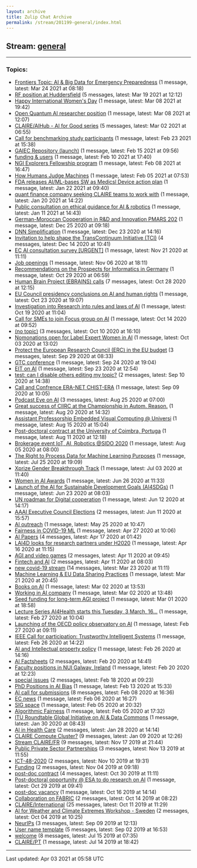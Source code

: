 ```yaml
---
layout: archive
title: Zulip Chat Archive
permalink: /stream/201199-general/index.html
---
```


## Stream: [general](https://claire4ai.github.io/archive/stream/201199-general/index.html)
---

### Topics:

* [Frontiers Topic: AI & Big Data for Emergency Preparedness](topic/Frontiers.20Topic.3A.20AI.20.26.20Big.20Data.20for.20Emergency.20Preparedness.html) (1 message, latest: Mar 24 2021 at 08:18)
* [RF position at Huddersfield](topic/RF.20position.20at.20Huddersfield.html) (5 messages, latest: Mar 19 2021 at 12:12)
* [Happy International Women's Day](topic/Happy.20International.20Women's.20Day.html) (1 message, latest: Mar 08 2021 at 19:42)
* [Open Quantum AI researcher position](topic/Open.20Quantum.20AI.20researcher.20position.html) (1 message, latest: Mar 08 2021 at 12:07)
* [CLAIRE/AIHub - AI for Good series](topic/CLAIRE.2FAIHub.20-.20AI.20for.20Good.20series.html) (5 messages, latest: Mar 02 2021 at 06:55)
* [Call for benchmarking study participants](topic/Call.20for.20benchmarking.20study.20participants.html) (1 message, latest: Feb 23 2021 at 15:38)
* [GAIEC Repository (launch)](topic/GAIEC.20Repository.20(launch).html) (1 message, latest: Feb 15 2021 at 09:56)
* [funding & users](topic/funding.20.26.20users.html) (1 message, latest: Feb 10 2021 at 17:40)
* [NGI Explorers Fellowship program](topic/NGI.20Explorers.20Fellowship.20program.html) (1 message, latest: Feb 08 2021 at 16:47)
* [How Humans Judge Machines](topic/How.20Humans.20Judge.20Machines.html) (1 message, latest: Feb 05 2021 at 07:53)
* [FDA releases AI/ML-bases SW as Medicsl Device action plan](topic/FDA.20releases.20AI.2FML-bases.20SW.20as.20Medicsl.20Device.20action.20plan.html) (1 message, latest: Jan 22 2021 at 09:40)
* [quant finance company seeking CLAIRE teams to work with](topic/quant.20finance.20company.20seeking.20CLAIRE.20teams.20to.20work.20with.html) (1 message, latest: Jan 20 2021 at 14:22)
* [Public consultation on ethical guidance for AI & robotics](topic/Public.20consultation.20on.20ethical.20guidance.20for.20AI.20.26.20robotics.html) (1 message, latest: Jan 11 2021 at 14:43)
* [German-Moroccan Cooperation in R&D and Innovation PMARS 202](topic/German-Moroccan.20Cooperation.20in.20R.26D.20and.20Innovation.20PMARS.20202.html) (1 message, latest: Dec 25 2020 at 09:18)
* [DNN Simplification](topic/DNN.20Simplification.html) (1 message, latest: Dec 23 2020 at 14:16)
* [Invitation to help shape the TransContinuum Initiative (TCI)](topic/Invitation.20to.20help.20shape.20the.20TransContinuum.20Initiative.20(TCI).html) (4 messages, latest: Dec 14 2020 at 10:41)
* [EC AI consultation survey \[URGENT\]](topic/EC.20AI.20consultation.20survey.20.5BURGENT.5D.html) (1 message, latest: Nov 21 2020 at 11:11)
* [Job openings](topic/Job.20openings.html) (1 message, latest: Nov 06 2020 at 18:11)
* [Recommendations on the Prospects for Informatics in Germany](topic/Recommendations.20on.20the.20Prospects.20for.20Informatics.20in.20Germany.html) (1 message, latest: Oct 29 2020 at 06:59)
* [Human Brain Project (EBRAINS) calls](topic/Human.20Brain.20Project.20(EBRAINS).20calls.html) (7 messages, latest: Oct 28 2020 at 12:15)
* [EU Council presidency conclusions on AI and human rights](topic/EU.20Council.20presidency.20conclusions.20on.20AI.20and.20human.20rights.html) (1 message, latest: Oct 23 2020 at 19:07)
* [Investigation into Research into rules and laws of AI](topic/Investigation.20into.20Research.20into.20rules.20and.20laws.20of.20AI.html) (1 message, latest: Oct 19 2020 at 11:04)
* [Call for SMEs to join Focus group on AI](topic/Call.20for.20SMEs.20to.20join.20Focus.20group.20on.20AI.html) (1 message, latest: Oct 14 2020 at 09:52)
* [(no topic)](topic/(no.20topic).html) (3 messages, latest: Oct 10 2020 at 16:10)
* [Nomonations open for Label Expert Women in AI](topic/Nomonations.20open.20for.20Label.20Expert.20Women.20in.20AI.html) (1 message, latest: Oct 03 2020 at 13:02)
* [Protect the European Research Council (ERC) in the EU budget](topic/Protect.20the.20European.20Research.20Council.20(ERC).20in.20the.20EU.20budget.html) (3 messages, latest: Sep 29 2020 at 08:33)
* [GTC conference](topic/GTC.20conference.html) (1 message, latest: Sep 24 2020 at 19:04)
* [EIT on AI](topic/EIT.20on.20AI.html) (1 message, latest: Sep 23 2020 at 12:54)
* [test: can I disable others editing my topic?](topic/test.3A.20can.20I.20disable.20others.20editing.20my.20topic.3F.html) (2 messages, latest: Sep 10 2020 at 14:38)
* [Call and Confrence ERA-NET CHIST-ERA](topic/Call.20and.20Confrence.20ERA-NET.20CHIST-ERA.html) (1 message, latest: Sep 09 2020 at 10:05)
* [Podcast Eye on AI](topic/Podcast.20Eye.20on.20AI.html) (3 messages, latest: Aug 25 2020 at 07:00)
* [Great success of CIIRC at the Championship in Autom. Reason.](topic/Great.20success.20of.20CIIRC.20at.20the.20Championship.20in.20Autom.2E.20Reason.2E.html) (1 message, latest: Aug 20 2020 at 14:32)
* [Assistant Professorship Embedded Visual Computing @ Universi](topic/Assistant.20Professorship.20Embedded.20Visual.20Computing.20.40.20Universi.html) (1 message, latest: Aug 15 2020 at 15:04)
* [Post-doctoral contract at the University of Coimbra, Portuga](topic/Post-doctoral.20contract.20at.20the.20University.20of.20Coimbra.2C.20Portuga.html) (1 message, latest: Aug 11 2020 at 12:18)
* [Brokerage event IoT, AI, Robotics @SIDO 2020](topic/Brokerage.20event.20IoT.2C.20AI.2C.20Robotics.20.40SIDO.202020.html) (1 message, latest: Aug 05 2020 at 08:00)
* [The Right to Process Data for Machine Learning Purposes](topic/The.20Right.20to.20Process.20Data.20for.20Machine.20Learning.20Purposes.html) (1 message, latest: Jul 25 2020 at 19:09)
* [Xprize Gender Breakthrough Track](topic/Xprize.20Gender.20Breakthrough.20Track.html) (1 message, latest: Jul 03 2020 at 11:40)
* [Women in AI Awards](topic/Women.20in.20AI.20Awards.html) (1 message, latest: Jun 26 2020 at 11:33)
* [Launch of the AI for Sustainable Development Goals (AI4SDGs)](topic/Launch.20of.20the.20AI.20for.20Sustainable.20Development.20Goals.20(AI4SDGs).html) (1 message, latest: Jun 23 2020 at 08:03)
* [UN roadmap for Digital cooperation](topic/UN.20roadmap.20for.20Digital.20cooperation.html) (1 message, latest: Jun 12 2020 at 14:17)
* [AAAI Executive Council Elections](topic/AAAI.20Executive.20Council.20Elections.html) (2 messages, latest: Jun 11 2020 at 15:57)
* [AI outreach](topic/AI.20outreach.html) (1 message, latest: May 25 2020 at 10:47)
* [Fairness in COVID-19 ML](topic/Fairness.20in.20COVID-19.20ML.html) (1 message, latest: Apr 27 2020 at 10:06)
* [AI Papers](topic/AI.20Papers.html) (4 messages, latest: Apr 17 2020 at 01:42)
* [LAI4D looks for research partners under H2020](topic/LAI4D.20looks.20for.20research.20partners.20under.20H2020.html) (1 message, latest: Apr 16 2020 at 11:15)
* [AGI and video games](topic/AGI.20and.20video.20games.html) (2 messages, latest: Apr 11 2020 at 09:45)
* [Fintech and AI](topic/Fintech.20and.20AI.html) (2 messages, latest: Apr 11 2020 at 08:03)
* [new covid-19 stream](topic/new.20covid-19.20stream.html) (14 messages, latest: Mar 23 2020 at 11:11)
* [Machine Learning & EU Data Sharing Practices](topic/Machine.20Learning.20.26.20EU.20Data.20Sharing.20Practices.html) (1 message, latest: Mar 21 2020 at 20:45)
* [Books on AI](topic/Books.20on.20AI.html) (1 message, latest: Mar 02 2020 at 13:53)
* [Working in AI company](topic/Working.20in.20AI.20company.html) (1 message, latest: Mar 02 2020 at 13:48)
* [Seed funding for long-term AGI project](topic/Seed.20funding.20for.20long-term.20AGI.20project.html) (1 message, latest: Mar 01 2020 at 18:58)
* [Lecture Series AI4Health starts this Tuesday, 3 March, 16...](topic/Lecture.20Series.20AI4Health.20starts.20this.20Tuesday.2C.203.20March.2C.2016.2E.2E.2E.html) (1 message, latest: Feb 27 2020 at 10:04)
* [Launching of the OECD policy observatory on AI](topic/Launching.20of.20the.20OECD.20policy.20observatory.20on.20AI.html) (1 message, latest: Feb 27 2020 at 09:11)
* [IEEE Call for participation: Trustworthy Intelligent Systems](topic/IEEE.20Call.20for.20participation.3A.20Trustworthy.20Intelligent.20Systems.html) (1 message, latest: Feb 26 2020 at 14:22)
* [AI and Intellectual property policy](topic/AI.20and.20Intellectual.20property.20policy.html) (1 message, latest: Feb 26 2020 at 14:16)
* [AI Factsheets](topic/AI.20Factsheets.html) (2 messages, latest: Feb 20 2020 at 14:41)
* [Faculty positions in NUI Galway, Ireland](topic/Faculty.20positions.20in.20NUI.20Galway.2C.20Ireland.html) (1 message, latest: Feb 20 2020 at 12:23)
* [special issues](topic/special.20issues.html) (2 messages, latest: Feb 18 2020 at 09:23)
* [PhD Positions in AI Bias](topic/PhD.20Positions.20in.20AI.20Bias.html) (1 message, latest: Feb 13 2020 at 15:33)
* [AI call for submissions](topic/AI.20call.20for.20submissions.html) (8 messages, latest: Feb 08 2020 at 16:36)
* [EC news](topic/EC.20news.html) (1 message, latest: Feb 06 2020 at 16:27)
* [SIG space](topic/SIG.20space.html) (1 message, latest: Feb 05 2020 at 20:32)
* [Algorithmic Fairness](topic/Algorithmic.20Fairness.html) (1 message, latest: Feb 05 2020 at 17:32)
* [ITU Roundtable Global Initiative on AI & Data Commons](topic/ITU.20Roundtable.20Global.20Initiative.20on.20AI.20.26.20Data.20Commons.html) (1 message, latest: Jan 30 2020 at 08:43)
* [AI in Health Care](topic/AI.20in.20Health.20Care.html) (2 messages, latest: Jan 28 2020 at 14:14)
* [CLAIRE Compute Cluster?](topic/CLAIRE.20Compute.20Cluster.3F.html) (9 messages, latest: Jan 09 2020 at 12:26)
* [Stream CLAIRE/FR](topic/Stream.20CLAIRE.2FFR.html) (9 messages, latest: Nov 17 2019 at 21:44)
* [Public Private Sector Partnerships](topic/Public.20Private.20Sector.20Partnerships.html) (3 messages, latest: Nov 13 2019 at 11:55)
* [ICT-48-2020](topic/ICT-48-2020.html) (2 messages, latest: Nov 10 2019 at 19:31)
* [Funding](topic/Funding.html) (2 messages, latest: Nov 04 2019 at 09:18)
* [post-doc contract](topic/post-doc.20contract.html) (4 messages, latest: Oct 30 2019 at 11:11)
* [Post-doctoral opportunity @ ESA to do research  on AI](topic/Post-doctoral.20opportunity.20.40.20ESA.20to.20do.20research.20.20on.20AI.html) (1 message, latest: Oct 29 2019 at 09:41)
* [post-doc vacancy](topic/post-doc.20vacancy.html) (1 message, latest: Oct 16 2019 at 14:14)
* [Collaboration on FABRIC](topic/Collaboration.20on.20FABRIC.html) (2 messages, latest: Oct 14 2019 at 08:22)
* [CLAIRE/International](topic/CLAIRE.2FInternational.html) (25 messages, latest: Oct 11 2019 at 11:29)
* [AI for Weather and Climate Extremes Workshop - Sweden](topic/AI.20for.20Weather.20and.20Climate.20Extremes.20Workshop.20-.20Sweden.html) (2 messages, latest: Oct 04 2019 at 10:25)
* [NeurIPs](topic/NeurIPs.html) (3 messages, latest: Sep 09 2019 at 12:13)
* [User name template](topic/User.20name.20template.html) (5 messages, latest: Sep 02 2019 at 16:53)
* [welcome](topic/welcome.html) (8 messages, latest: Jul 15 2019 at 07:35)
* [CLAIRE/PT](topic/CLAIRE.2FPT.html) (1 message, latest: Jul 14 2019 at 18:42)

<hr><p>Last updated: Apr 03 2021 at 05:58 UTC</p>